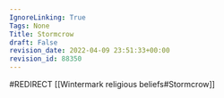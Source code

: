 ```yaml
---
IgnoreLinking: True
Tags: None
Title: Stormcrow
draft: False
revision_date: 2022-04-09 23:51:33+00:00
revision_id: 88350
---
```


#REDIRECT [[Wintermark religious beliefs#Stormcrow]]